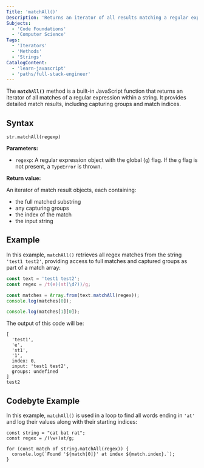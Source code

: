 ```yaml
---
Title: 'matchAll()'
Description: 'Returns an iterator of all results matching a regular expression in a string, including capturing groups.'
Subjects:
  - 'Code Foundations'
  - 'Computer Science'
Tags:
  - 'Iterators'
  - 'Methods'
  - 'Strings'
CatalogContent:
  - 'learn-javascript'
  - 'paths/full-stack-engineer'
---
```


The **`matchAll()`** method is a built-in JavaScript function that returns an iterator of all matches of a regular expression within a string. It provides detailed match results, including capturing groups and match indices.

## Syntax

```pseudo
str.matchAll(regexp)
```

**Parameters:**

- `regexp`: A regular expression object with the global (`g`) flag. If the `g` flag is not present, a `TypeError` is thrown.

**Return value:**

An iterator of match result objects, each containing:

- the full matched substring
- any capturing groups
- the index of the match
- the input string

## Example

In this example, `matchAll()` retrieves all regex matches from the string `'test1 test2'`, providing access to full matches and captured groups as part of a match array:

```js
const text = 'test1 test2';
const regex = /t(e)(st(\d?))/g;

const matches = Array.from(text.matchAll(regex));
console.log(matches[0]);

console.log(matches[1][0]);
```

The output of this code will be:

```shell
[
  'test1',
  'e',
  'st1',
  '1',
  index: 0,
  input: 'test1 test2',
  groups: undefined
]
test2
```

## Codebyte Example

In this example, `matchAll()` is used in a loop to find all words ending in `'at'` and log their values along with their starting indices:

```codebyte/javascript
const string = "cat bat rat";
const regex = /(\w+)at/g;

for (const match of string.matchAll(regex)) {
  console.log(`Found '${match[0]}' at index ${match.index}.`);
}
```
